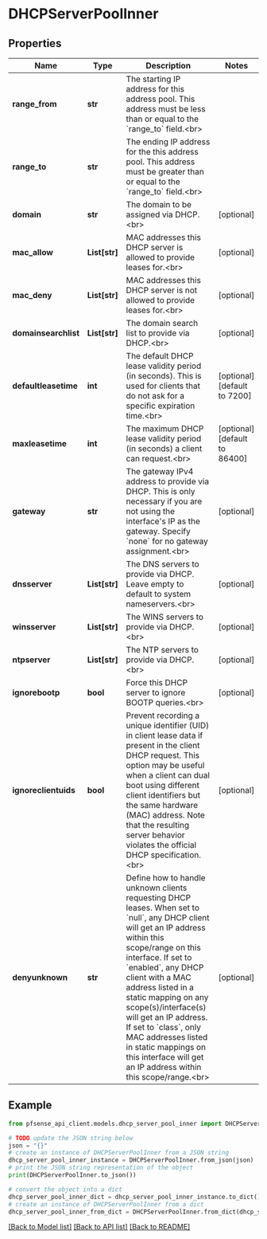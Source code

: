 # DHCPServerPoolInner


## Properties

Name | Type | Description | Notes
------------ | ------------- | ------------- | -------------
**range_from** | **str** | The starting IP address for this address pool. This address must be less than or equal to the &#x60;range_to&#x60; field.&lt;br&gt; | 
**range_to** | **str** | The ending IP address for the this address pool. This address must be greater than or equal to the &#x60;range_to&#x60; field.&lt;br&gt; | 
**domain** | **str** | The domain to be assigned via DHCP.&lt;br&gt; | [optional] 
**mac_allow** | **List[str]** | MAC addresses this DHCP server is allowed to provide leases for.&lt;br&gt; | [optional] 
**mac_deny** | **List[str]** | MAC addresses this DHCP server is not allowed to provide leases for.&lt;br&gt; | [optional] 
**domainsearchlist** | **List[str]** | The domain search list to provide via DHCP.&lt;br&gt; | [optional] 
**defaultleasetime** | **int** | The default DHCP lease validity period (in seconds). This is used for clients that do not ask for a specific expiration time.&lt;br&gt; | [optional] [default to 7200]
**maxleasetime** | **int** | The maximum DHCP lease validity period (in seconds) a client can request.&lt;br&gt; | [optional] [default to 86400]
**gateway** | **str** | The gateway IPv4 address to provide via DHCP. This is only necessary if you are not using the interface&#39;s IP as the gateway. Specify &#x60;none&#x60; for no gateway assignment.&lt;br&gt; | [optional] 
**dnsserver** | **List[str]** | The DNS servers to provide via DHCP. Leave empty to default to system nameservers.&lt;br&gt; | [optional] 
**winsserver** | **List[str]** | The WINS servers to provide via DHCP.&lt;br&gt; | [optional] 
**ntpserver** | **List[str]** | The NTP servers to provide via DHCP.&lt;br&gt; | [optional] 
**ignorebootp** | **bool** | Force this DHCP server to ignore BOOTP queries.&lt;br&gt; | [optional] 
**ignoreclientuids** | **bool** | Prevent recording a unique identifier (UID) in client lease data if present in the client DHCP request. This option may be useful when a client can dual boot using different client identifiers but the same hardware (MAC) address. Note that the resulting server behavior violates the official DHCP specification.&lt;br&gt; | [optional] 
**denyunknown** | **str** | Define how to handle unknown clients requesting DHCP leases. When set to &#x60;null&#x60;, any DHCP client will get an IP address within this scope/range on this interface. If set to &#x60;enabled&#x60;, any DHCP client with a MAC address listed in a static mapping on any scope(s)/interface(s) will get an IP address. If set to &#x60;class&#x60;, only MAC addresses listed in static mappings on this interface will get an IP address within this scope/range.&lt;br&gt; | [optional] 

## Example

```python
from pfsense_api_client.models.dhcp_server_pool_inner import DHCPServerPoolInner

# TODO update the JSON string below
json = "{}"
# create an instance of DHCPServerPoolInner from a JSON string
dhcp_server_pool_inner_instance = DHCPServerPoolInner.from_json(json)
# print the JSON string representation of the object
print(DHCPServerPoolInner.to_json())

# convert the object into a dict
dhcp_server_pool_inner_dict = dhcp_server_pool_inner_instance.to_dict()
# create an instance of DHCPServerPoolInner from a dict
dhcp_server_pool_inner_from_dict = DHCPServerPoolInner.from_dict(dhcp_server_pool_inner_dict)
```
[[Back to Model list]](../README.md#documentation-for-models) [[Back to API list]](../README.md#documentation-for-api-endpoints) [[Back to README]](../README.md)


